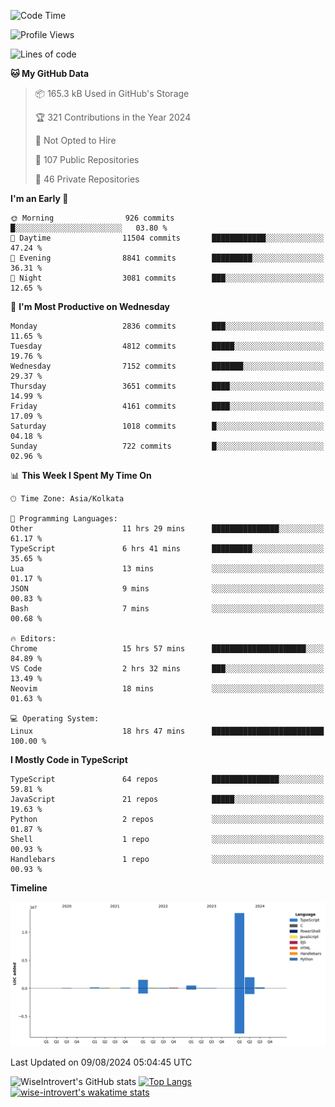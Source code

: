 <!--START_SECTION:waka-->
![Code Time](http://img.shields.io/badge/Code%20Time-1%2C506%20hrs%2014%20mins-blue)

![Profile Views](http://img.shields.io/badge/Profile%20Views-14-blue)

![Lines of code](https://img.shields.io/badge/From%20Hello%20World%20I%27ve%20Written-18.2%20million%20lines%20of%20code-blue)

**🐱 My GitHub Data** 

> 📦 165.3 kB Used in GitHub's Storage 
 > 
> 🏆 321 Contributions in the Year 2024
 > 
> 🚫 Not Opted to Hire
 > 
> 📜 107 Public Repositories 
 > 
> 🔑 46 Private Repositories 
 > 
**I'm an Early 🐤** 

```text
🌞 Morning                926 commits         █░░░░░░░░░░░░░░░░░░░░░░░░   03.80 % 
🌆 Daytime                11504 commits       ████████████░░░░░░░░░░░░░   47.24 % 
🌃 Evening                8841 commits        █████████░░░░░░░░░░░░░░░░   36.31 % 
🌙 Night                  3081 commits        ███░░░░░░░░░░░░░░░░░░░░░░   12.65 % 
```
📅 **I'm Most Productive on Wednesday** 

```text
Monday                   2836 commits        ███░░░░░░░░░░░░░░░░░░░░░░   11.65 % 
Tuesday                  4812 commits        █████░░░░░░░░░░░░░░░░░░░░   19.76 % 
Wednesday                7152 commits        ███████░░░░░░░░░░░░░░░░░░   29.37 % 
Thursday                 3651 commits        ████░░░░░░░░░░░░░░░░░░░░░   14.99 % 
Friday                   4161 commits        ████░░░░░░░░░░░░░░░░░░░░░   17.09 % 
Saturday                 1018 commits        █░░░░░░░░░░░░░░░░░░░░░░░░   04.18 % 
Sunday                   722 commits         █░░░░░░░░░░░░░░░░░░░░░░░░   02.96 % 
```


📊 **This Week I Spent My Time On** 

```text
🕑︎ Time Zone: Asia/Kolkata

💬 Programming Languages: 
Other                    11 hrs 29 mins      ███████████████░░░░░░░░░░   61.17 % 
TypeScript               6 hrs 41 mins       █████████░░░░░░░░░░░░░░░░   35.65 % 
Lua                      13 mins             ░░░░░░░░░░░░░░░░░░░░░░░░░   01.17 % 
JSON                     9 mins              ░░░░░░░░░░░░░░░░░░░░░░░░░   00.83 % 
Bash                     7 mins              ░░░░░░░░░░░░░░░░░░░░░░░░░   00.68 % 

🔥 Editors: 
Chrome                   15 hrs 57 mins      █████████████████████░░░░   84.89 % 
VS Code                  2 hrs 32 mins       ███░░░░░░░░░░░░░░░░░░░░░░   13.49 % 
Neovim                   18 mins             ░░░░░░░░░░░░░░░░░░░░░░░░░   01.63 % 

💻 Operating System: 
Linux                    18 hrs 47 mins      █████████████████████████   100.00 % 
```

**I Mostly Code in TypeScript** 

```text
TypeScript               64 repos            ███████████████░░░░░░░░░░   59.81 % 
JavaScript               21 repos            █████░░░░░░░░░░░░░░░░░░░░   19.63 % 
Python                   2 repos             ░░░░░░░░░░░░░░░░░░░░░░░░░   01.87 % 
Shell                    1 repo              ░░░░░░░░░░░░░░░░░░░░░░░░░   00.93 % 
Handlebars               1 repo              ░░░░░░░░░░░░░░░░░░░░░░░░░   00.93 % 
```



**Timeline**

![Lines of Code chart](https://raw.githubusercontent.com/wise-introvert/wise-introvert/master/assets/bar_graph.png)


 Last Updated on 09/08/2024 05:04:45 UTC
<!--END_SECTION:waka-->

![WiseIntrovert's GitHub stats](https://github-readme-stats.vercel.app/api?username=wise-introvert&count_private=true&show_icons=true)
[![Top Langs](https://github-readme-stats.vercel.app/api/top-langs/?username=wise-introvert&langs_count=10)](https://github.com/anuraghazra/github-readme-stats)
[![wise-introvert's wakatime stats](https://github-readme-stats.vercel.app/api/wakatime?username=wiseintrovert)](https://github.com/anuraghazra/github-readme-stats)
